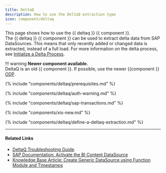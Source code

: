 ```yaml
---
title: DeltaQ
description: How to use the DeltaQ extraction type
icon: component/deltaq
---
```


This page shows how to use the {{ deltaq }} {{ component }}.<br>
The {{ deltaq }} {{ component }} can be used to extract delta data from SAP DataSources. 
This means that only recently added or changed data is extracted, instead of a full load.
For more information on the delta process, see [Initialize a Delta Process](update-mode.md/#initialize-a-delta-process).

!!! warning
	**Newer component available.**<br>
	DeltaQ is an old {{ component }}. If possible, use the newer {{component }} [ODP](../odp/index.md).


{% include "components/deltaq/prerequisites.md" %}

{% include "components/deltaq/auth-warning.md" %}

{% include "components/deltaq/sap-transactions.md" %}

{% include "components/xis-new.md"  %}

{% include "components/deltaq/define-a-deltaq-extraction.md" %}

*****
#### Related Links
- [DeltaQ Troubleshooting Guide](https://support.theobald-software.com/helpdesk/KB/View/14424-deltaq-troubleshooting-guide). 
- [SAP Documentation: Activate the BI Content DataSource](https://help.sap.com/saphelp_scm70/helpdata/ru/d8/8f5738f988d439e10000009b38f842/content.htm?no_cache=true)
- [Knowledge Base Article: Create Generic DataSource using Function Module and Timestamps](../../knowledge-base/create-generic-datasource-using-function-module-and-timestamps.md)
